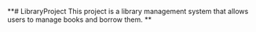 **# LibraryProject
This project is a library management system that allows users to manage books and borrow them.
**
